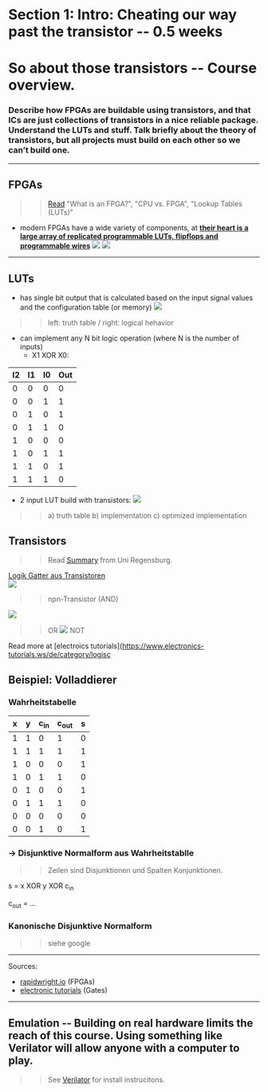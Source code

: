 # Section 1: Intro: Cheating our way past the transistor -- 0.5 weeks

# So about those transistors -- Course overview. 

### Describe how FPGAs are buildable using transistors, and that ICs are just collections of transistors in a nice reliable package. Understand the LUTs and stuff. Talk briefly about the theory of transistors, but all projects must build on each other so we can’t build one.

---

## FPGAs
>> [Read](https://www.rapidwright.io/docs/FPGA_Architecture.html) "What is an FPGA?", "CPU vs. FPGA", "Lookup Tables (LUTs)"
* modern FPGAs have a wide variety of components, at <b><u>their heart is a large array of replicated programmable LUTs, [flipflops](https://de.wikipedia.org/wiki/Flipflop) and programmable wires</u></b>
  ![](https://www.rapidwright.io/docs/_images/logic_array.png)
  ![](https://www.rapidwright.io/docs/_images/logic_array_closeup.png) 

---

## LUTs

* has single bit output that is calculated based on the input signal values and the configuration table (or memory)
![](https://www.rapidwright.io/docs/_images/luts.png)
>> left: truth table / right: logical hehavior

* can implement any N bit logic operation (where N is the number of inputs)
    * X1 XOR X0: 

| I2 | I1 | I0 | Out |
|----|----|----|-----|
| 0  | 0  | 0  | 0   |
| 0  | 0  | 1  | 1   |
| 0  | 1  | 0  | 1   |
| 0  | 1  | 1  | 0   |
| 1  | 0  | 0  | 0   |
| 1  | 0  | 1  | 1   |
| 1  | 1  | 0  | 1   |
| 1  | 1  | 1  | 0   |

* 2 input LUT build with transistors:
![](https://d3i71xaburhd42.cloudfront.net/85f2b6159e27360d1e0ba695f49501f75e64e49d/1-Figure1-1.png)
>> a) truth table b) implementation c) optimized implementation

## Transistors
>>Read [Summary](https://homepages.uni-regensburg.de/~erc24492/Transistorkunde/Transistorkunde.html) from Uni Regensburg.

<u>Logik Gatter aus Transistoren</u>  
![](https://www.electronics-tutorials.ws/wp-content/uploads/2018/05/logic-log43.gif) 
>>npn-Transistor (AND)

![](https://www.electronics-tutorials.ws/wp-content/uploads/2018/05/logic-log44.gif)
>> OR
![](https://www.electronics-tutorials.ws/wp-content/uploads/2018/05/logic-log47.gif)
>> NOT

Read more at [electroics tutorials](https://www.electronics-tutorials.ws/de/category/logisc


## Beispiel: Volladdierer

### Wahrheitstabelle
| x | y | c<sub>in</sub> | c<sub>out</sub> | s |
|---|---|---|---|---|
| 1  | 1  | 0  | 1  | 0  |
| 1  | 1  | 1  | 1  | 1  |
| 1  | 0  | 0  | 0  | 1  |
| 1  | 0  | 1  | 1  | 0  |
| 0  | 1  | 0  | 0  | 1  |
| 0  | 1  | 1  | 1  | 0  |
| 0  | 0  | 0  | 0  | 0  |
| 0  | 0  | 1  | 0  | 1  |

### $\rightarrow$ Disjunktive Normalform aus Wahrheitstablle
>> Zeilen sind Disjunktionen und Spalten Konjunktionen.

s = x XOR y XOR c<sub>in</sub>

c<sub>out</sub> = ...

### Kanonische Disjunktive Normalform 
>> siehe google

---

Sources: 
* [rapidwright.io](https://www.rapidwright.io/docs/FPGA_Architecture.html) (FPGAs)
* [electronic tutorials](https://www.electronics-tutorials.ws/de/logische/oder-gatter.html) (Gates)


--- 

## Emulation -- Building on real hardware limits the reach of this course. Using something like Verilator will allow anyone with a computer to play.

>> See [Verilator](https://github.com/verilator/verilator/blob/master/docs/install.adoc) for install instrucitons.

